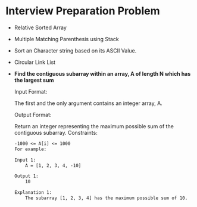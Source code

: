 # Interview Preparation Problem
- Relative Sorted Array
- Multiple Matching Parenthesis using Stack
- Sort an Character string based on its ASCII Value.
-  Circular Link List


- **Find the contiguous subarray within an array, A of length N which has the largest sum**

    Input Format:

    The first and the only argument contains an integer array, A.

    Output Format:

    Return an integer representing the maximum possible sum of the contiguous subarray.
    Constraints:

    ```1 <= N <= 1e6
    -1000 <= A[i] <= 1000
    For example:

    Input 1:
        A = [1, 2, 3, 4, -10]

    Output 1:
        10

    Explanation 1:
        The subarray [1, 2, 3, 4] has the maximum possible sum of 10.
    ```


